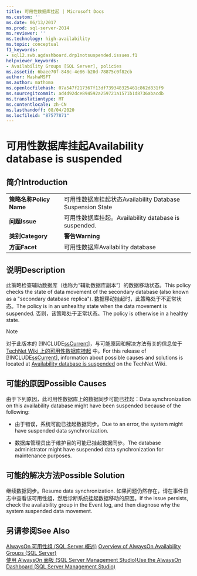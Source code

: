 ```yaml
---
title: 可用性数据库挂起 | Microsoft Docs
ms.custom: ''
ms.date: 06/13/2017
ms.prod: sql-server-2014
ms.reviewer: ''
ms.technology: high-availability
ms.topic: conceptual
f1_keywords:
- sql12.swb.agdashboard.drp1notsuspended.issues.f1
helpviewer_keywords:
- Availability Groups [SQL Server], policies
ms.assetid: 6baee70f-848c-4e86-b20d-78875c0f82cb
author: MashaMSFT
ms.author: mathoma
ms.openlocfilehash: 07a547f217367f13df739348325461c862d831f9
ms.sourcegitcommit: ad4d92dce894592a259721a1571b1d8736abacdb
ms.translationtype: MT
ms.contentlocale: zh-CN
ms.lasthandoff: 08/04/2020
ms.locfileid: "87577871"
---
```

# <a name="availability-database-is-suspended"></a><span data-ttu-id="ce566-102">可用性数据库挂起</span><span class="sxs-lookup"><span data-stu-id="ce566-102">Availability database is suspended</span></span>
    
## <a name="introduction"></a><span data-ttu-id="ce566-103">简介</span><span class="sxs-lookup"><span data-stu-id="ce566-103">Introduction</span></span>  
  
|||  
|-|-|  
|<span data-ttu-id="ce566-104">**策略名称**</span><span class="sxs-lookup"><span data-stu-id="ce566-104">**Policy Name**</span></span>|<span data-ttu-id="ce566-105">可用性数据库挂起状态</span><span class="sxs-lookup"><span data-stu-id="ce566-105">Availability Database Suspension State</span></span>|  
|<span data-ttu-id="ce566-106">**问题**</span><span class="sxs-lookup"><span data-stu-id="ce566-106">**Issue**</span></span>|<span data-ttu-id="ce566-107">可用性数据库挂起。</span><span class="sxs-lookup"><span data-stu-id="ce566-107">Availability database is suspended.</span></span>|  
|<span data-ttu-id="ce566-108">**类别**</span><span class="sxs-lookup"><span data-stu-id="ce566-108">**Category**</span></span>|<span data-ttu-id="ce566-109">**警告**</span><span class="sxs-lookup"><span data-stu-id="ce566-109">**Warning**</span></span>|  
|<span data-ttu-id="ce566-110">**方面**</span><span class="sxs-lookup"><span data-stu-id="ce566-110">**Facet**</span></span>|<span data-ttu-id="ce566-111">可用性数据库</span><span class="sxs-lookup"><span data-stu-id="ce566-111">Availability database</span></span>|  
  
## <a name="description"></a><span data-ttu-id="ce566-112">说明</span><span class="sxs-lookup"><span data-stu-id="ce566-112">Description</span></span>  
 <span data-ttu-id="ce566-113">此策略检查辅助数据库（也称为“辅助数据库副本”）的数据移动状态。</span><span class="sxs-lookup"><span data-stu-id="ce566-113">This policy checks the state of data movement of the secondary database (also known as a "secondary database replica").</span></span> <span data-ttu-id="ce566-114">数据移动挂起时，此策略处于不正常状态。</span><span class="sxs-lookup"><span data-stu-id="ce566-114">The policy is in an unhealthy state when the data movement is suspended.</span></span> <span data-ttu-id="ce566-115">否则，该策略处于正常状态。</span><span class="sxs-lookup"><span data-stu-id="ce566-115">The policy is otherwise in a healthy state.</span></span>  
  
> [!NOTE]  
>  <span data-ttu-id="ce566-116">对于此版本的 [!INCLUDE[ssCurrent](../../../includes/sscurrent-md.md)]，与可能原因和解决方法有关的信息位于 [TechNet Wiki 上的可用性数据库挂起](https://go.microsoft.com/fwlink/p/?LinkId=220860) 中。</span><span class="sxs-lookup"><span data-stu-id="ce566-116">For this release of [!INCLUDE[ssCurrent](../../../includes/sscurrent-md.md)], information about possible causes and solutions is located at [Availability database is suspended](https://go.microsoft.com/fwlink/p/?LinkId=220860) on the TechNet Wiki.</span></span>  
  
## <a name="possible-causes"></a><span data-ttu-id="ce566-117">可能的原因</span><span class="sxs-lookup"><span data-stu-id="ce566-117">Possible Causes</span></span>  
 <span data-ttu-id="ce566-118">由于下列原因，此可用性数据库上的数据同步可能已挂起：</span><span class="sxs-lookup"><span data-stu-id="ce566-118">Data synchronization on this availability database might have been suspended because of the following:</span></span>  
  
-   <span data-ttu-id="ce566-119">由于错误，系统可能已挂起数据同步。</span><span class="sxs-lookup"><span data-stu-id="ce566-119">Due to an error, the system might have suspended data synchronization.</span></span>  
  
-   <span data-ttu-id="ce566-120">数据库管理员出于维护目的可能已挂起数据同步。</span><span class="sxs-lookup"><span data-stu-id="ce566-120">The database administrator might have suspended data synchronization for maintenance purposes.</span></span>  
  
## <a name="possible-solution"></a><span data-ttu-id="ce566-121">可能的解决方法</span><span class="sxs-lookup"><span data-stu-id="ce566-121">Possible Solution</span></span>  
 <span data-ttu-id="ce566-122">继续数据同步。</span><span class="sxs-lookup"><span data-stu-id="ce566-122">Resume data synchronization.</span></span> <span data-ttu-id="ce566-123">如果问题仍然存在，请在事件日志中查看该可用性组，然后诊断系统挂起数据移动的原因。</span><span class="sxs-lookup"><span data-stu-id="ce566-123">If the issue persists, check the availability group in the Event log, and then diagnose why the system suspended data movement.</span></span>  
  
## <a name="see-also"></a><span data-ttu-id="ce566-124">另请参阅</span><span class="sxs-lookup"><span data-stu-id="ce566-124">See Also</span></span>  
 <span data-ttu-id="ce566-125">[AlwaysOn 可用性组 &#40;SQL Server 概述&#41;](overview-of-always-on-availability-groups-sql-server.md) </span><span class="sxs-lookup"><span data-stu-id="ce566-125">[Overview of AlwaysOn Availability Groups &#40;SQL Server&#41;](overview-of-always-on-availability-groups-sql-server.md) </span></span>  
 [<span data-ttu-id="ce566-126">使用 AlwaysOn 面板 (SQL Server Management Studio)</span><span class="sxs-lookup"><span data-stu-id="ce566-126">Use the AlwaysOn Dashboard &#40;SQL Server Management Studio&#41;</span></span>](use-the-always-on-dashboard-sql-server-management-studio.md)  
  
  

